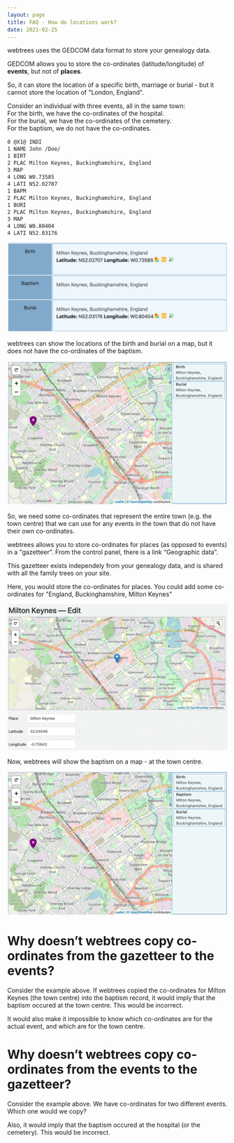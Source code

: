 ```yaml
---
layout: page
title: FAQ - How do locations work?
date: 2021-02-25
---
```


webtrees uses the GEDCOM data format to store your genealogy data.

GEDCOM allows you to store the co-ordinates (latitude/longitude) of
**events**, but not of **places**.

So, it can store the location of a specific birth, marriage or burial -
but it cannot store the location of "London, England".

Consider an individual with three events, all in the same town:  
For the birth, we have the co-ordinates of the hospital.  
For the burial, we have the co-ordinates of the cemetery.  
For the baptism, we do not have the co-ordinates.

```
0 @X1@ INDI
1 NAME John /Doe/
1 BIRT
2 PLAC Milton Keynes, Buckinghamshire, England
3 MAP
4 LONG W0.73585
4 LATI N52.02707
1 BAPM
2 PLAC Milton Keynes, Buckinghamshire, England
1 BURI
2 PLAC Milton Keynes, Buckinghamshire, England
3 MAP
4 LONG W0.80404
4 LATI N52.03176
```

![Milton Keynes Gedcom](mk-facts.png)

webtrees can show the locations of the birth and burial on a map, but it
does not have the co-ordinates of the baptism.

![Milton Keynes Gedcom](mk-map-1.png)

So, we need some co-ordinates that represent the entire town (e.g. the town centre)
that we can use for any events in the town that do not have their own co-ordinates.

webtrees allows you to store co-ordinates for places (as opposed to events) in
a "gazetteer".  From the control panel, there is a link “Geographic data”.

This gazetteer exists independely from your genealogy data, and is shared
with all the family trees on your site.

Here, you would store the co-ordinates for places.  You could add some
co-ordinates  for "England, Buckinghamshire, Milton Keynes"

![Milton Keynes Gedcom](mk-location.png)

Now, webtrees will show the baptism on a map - at the town centre.

![Milton Keynes Gedcom](mk-map-2.png)

Why doesn’t webtrees copy co-ordinates from the gazetteer to the events?
========================================================================

Consider the example above.
If webtrees copied the co-ordinates for Milton Keynes (the town centre)
into the baptism record, it would imply that the baptism occured at the
town centre.  This would be incorrect.

It would also make it impossible to know which co-ordinates are for the
actual event, and which are for the town centre.

Why doesn’t webtrees copy co-ordinates from the events to the gazetteer?
========================================================================

Consider the example above.
We have co-ordinates for two different events.  Which one would we copy?

Also, it would imply that the baptism occured at the hospital (or the cemetery).
This would be incorrect.
